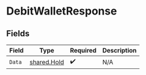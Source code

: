 # DebitWalletResponse


## Fields

| Field                                             | Type                                              | Required                                          | Description                                       |
| ------------------------------------------------- | ------------------------------------------------- | ------------------------------------------------- | ------------------------------------------------- |
| `Data`                                            | [shared.Hold](../../../pkg/models/shared/hold.md) | :heavy_check_mark:                                | N/A                                               |
